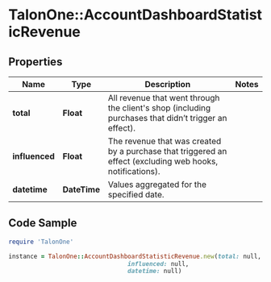 # TalonOne::AccountDashboardStatisticRevenue

## Properties

Name | Type | Description | Notes
------------ | ------------- | ------------- | -------------
**total** | **Float** | All revenue that went through the client&#39;s shop (including purchases that didn’t trigger an effect). | 
**influenced** | **Float** | The revenue that was created by a purchase that triggered an effect (excluding web hooks, notifications). | 
**datetime** | **DateTime** | Values aggregated for the specified date. | 

## Code Sample

```ruby
require 'TalonOne'

instance = TalonOne::AccountDashboardStatisticRevenue.new(total: null,
                                 influenced: null,
                                 datetime: null)
```


